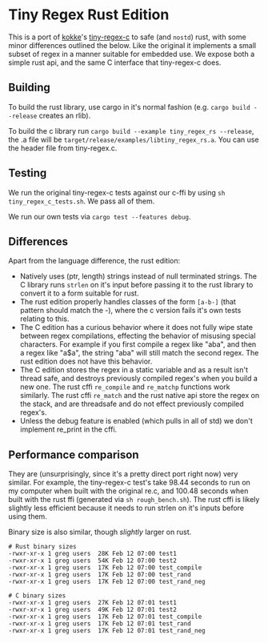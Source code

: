 # Tiny Regex Rust Edition

This is a port of [kokke](https://github.com/kokke)'s [tiny-regex-c](https://github.com/kokke/tiny-regex-c) to safe (and `nostd`) rust, with some minor differences outlined the below. Like the original it implements a small subset of regex in a manner suitable for embedded use. We expose both a simple rust api, and the same C interface that tiny-regex-c does.

## Building

To build the rust library, use cargo in it's normal fashion (e.g. `cargo build --release` creates an rlib).

To build the c library run `cargo build --example tiny_regex_rs --release`, the .a file will be `target/release/examples/libtiny_regex_rs.a`. You can use the header file from tiny-regex.c.

## Testing

We run the original tiny-regex-c tests against our c-ffi by using `sh tiny_regex_c_tests.sh`. We pass all of them.

We run our own tests via `cargo test --features debug`.

## Differences

Apart from the language difference, the rust edition:

 - Natively uses (ptr, length) strings instead of null terminated strings. The C library runs `strlen` on it's input before passing it to the rust library to convert it to a form suitable for rust.
 - The rust edition properly handles classes of the form `[a-b-]` (that pattern should match the -), where the c version fails it's own tests relating to this.
 - The C edition has a curious behavior where it does not fully wipe state between regex compilations, effecting the behavior of misusing special characters. For example if you first compile a regex like "aba", and then a regex like "a$a", the string "aba" will still match the second regex. The rust edition does not have this behavior.
 - The C edition stores the regex in a static variable and as a result isn't thread safe, and destroys previously compiled regex's when you build a new one. The rust cffi `re_compile` and `re_matchp` functions work similarly. The rust cffi `re_match` and the rust native api store the regex on the stack, and are threadsafe and do not effect previously compiled regex's.
  - Unless the debug feature is enabled (which pulls in all of std) we don't implement re_print in the cffi.

## Performance comparison

They are (unsurprisingly, since it's a pretty direct port right now) very similar. For example, the tiny-regex-c test's take 98.44 seconds to run on my computer when built with the original re.c, and 100.48 seconds when built with the rust ffi (generated via `sh rough_bench.sh`). The rust cffi is likely slightly less efficient because it needs to run strlen on it's inputs before using them.

Binary size is also similar, though *slightly* larger on rust.

```
# Rust binary sizes
-rwxr-xr-x 1 greg users  28K Feb 12 07:00 test1
-rwxr-xr-x 1 greg users  54K Feb 12 07:00 test2
-rwxr-xr-x 1 greg users  17K Feb 12 07:00 test_compile
-rwxr-xr-x 1 greg users  17K Feb 12 07:00 test_rand
-rwxr-xr-x 1 greg users  17K Feb 12 07:00 test_rand_neg
```

```
# C binary sizes
-rwxr-xr-x 1 greg users  27K Feb 12 07:01 test1
-rwxr-xr-x 1 greg users  49K Feb 12 07:01 test2
-rwxr-xr-x 1 greg users  17K Feb 12 07:01 test_compile
-rwxr-xr-x 1 greg users  17K Feb 12 07:01 test_rand
-rwxr-xr-x 1 greg users  17K Feb 12 07:01 test_rand_neg
```